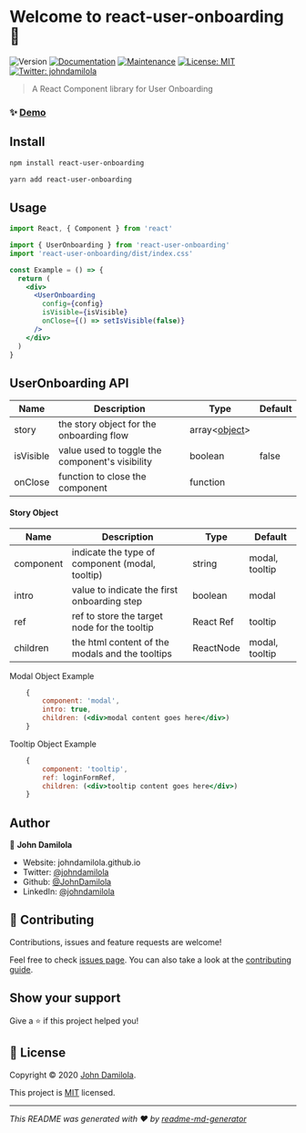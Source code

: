 
# Welcome to react-user-onboarding 👋
![Version](https://img.shields.io/badge/version-0.1.0-blue.svg?cacheSeconds=2592000)
[![Documentation](https://img.shields.io/badge/documentation-yes-brightgreen.svg)](https://github.com/JohnDamilola/react-user-onboarding#readme)
[![Maintenance](https://img.shields.io/badge/Maintained%3F-yes-green.svg)](https://github.com/JohnDamilola/react-user-onboarding/graphs/commit-activity)
[![License: MIT](https://img.shields.io/github/license/JohnDamilola/react-user-onboarding)](https://github.com/JohnDamilola/react-user-onboarding/blob/master/LICENSE)
[![Twitter: johndamilola](https://img.shields.io/twitter/follow/johndamilola.svg?style=social)](https://twitter.com/johndamilola)

> A React Component library for User Onboarding

### ✨ [Demo](https://johndamilola.github.io/react-user-onboarding)

## Install

```bash
npm install react-user-onboarding
```

```bash
yarn add react-user-onboarding
```

## Usage

```jsx
import React, { Component } from 'react'

import { UserOnboarding } from 'react-user-onboarding'
import 'react-user-onboarding/dist/index.css'

const Example = () => {
  return (
    <div>
      <UserOnboarding 
        config={config} 
        isVisible={isVisible} 
        onClose={() => setIsVisible(false)} 
      />
    </div>
  )
}
```

## UserOnboarding API

|Name     |Description                                    |Type                          |Default|
|---------|-----------------------------------------------|------------------------------|-------|
|story    |the story object for the onboarding flow       |array<[object](https://johndamilola.github.io/react-user-onboarding#story-object)>|       |
|isVisible|value used to toggle the component's visibility|boolean                       |false  |
|onClose  |function to close the component                |function                      |       |

#### Story Object

|Name     |Description                                      |Type     |Default       |
|---------|-------------------------------------------------|---------|--------------|
|component|indicate the type of component (modal, tooltip)  |string   |modal, tooltip|
|intro    |value to indicate the first onboarding step      |boolean  |modal         |
|ref      |ref to store the target node for the tooltip     |React Ref|tooltip       |
|children |the html content of the modals and the tooltips  |ReactNode|modal, tooltip|

Modal Object Example
```jsx
    {
        component: 'modal',
        intro: true,
        children: (<div>modal content goes here</div>)
    }
```
Tooltip Object Example
```jsx
    {
        component: 'tooltip',
        ref: loginFormRef,
        children: (<div>tooltip content goes here</div>)
    }
```

## Author

👤 **John Damilola**

* Website: johndamilola.github.io
* Twitter: [@johndamilola](https://twitter.com/johndamilola)
* Github: [@JohnDamilola](https://github.com/JohnDamilola)
* LinkedIn: [@johndamilola](https://linkedin.com/in/johndamilola)

## 🤝 Contributing

Contributions, issues and feature requests are welcome!

Feel free to check [issues page](https://github.com/JohnDamilola/react-user-onboarding/issues). You can also take a look at the [contributing guide](https://github.com/JohnDamilola/react-user-onboarding/blob/master/CONTRIBUTING.md).

## Show your support

Give a ⭐️ if this project helped you!


## 📝 License

Copyright © 2020 [John Damilola](https://github.com/JohnDamilola).

This project is [MIT](https://github.com/JohnDamilola/react-user-onboarding/blob/master/LICENSE) licensed.

***
_This README was generated with ❤️ by [readme-md-generator](https://github.com/kefranabg/readme-md-generator)_